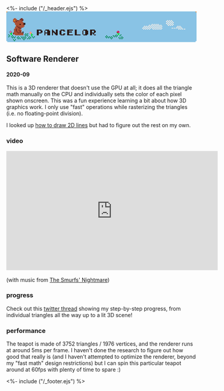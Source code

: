 <!DOCTYPE html>
<html>
<head>
<%- include ("/_header.ejs") %>
</head>
<body>
<div class="wrapper">
<div class="header">
  <a href="/index#software-renderer"><img class="header-banner" src="/assets/banner.png"></a>
</div>
<section class="main-content">
<h1 class="post-title">Software Renderer</h1>
<h4 class="post-meta">2020-09</h4>

This is a 3D renderer that doesn't use the GPU at all; it does all the triangle math manually on the CPU and individually sets the color of each pixel shown onscreen. This was a fun experience learning a bit about how 3D graphics work. I only use "fast" operations while rasterizing the triangles (i.e. no floating-point division).

I looked up <a href="https://en.wikipedia.org/wiki/Bresenham%27s_line_algorithm">how to draw 2D lines</a> but had to figure out the rest on my own.

### video

<iframe width="560" height="315" src="https://www.youtube-nocookie.com/embed/XfQZR6Vfens?rel=0" frameborder="0" allow="accelerometer; autoplay; clipboard-write; encrypted-media; gyroscope; picture-in-picture" allowfullscreen></iframe>

(with music from <a href="https://www.youtube.com/watch?list=PLFAB3E682EBF46BDB&v=Z4lqyFcEn3Q">The Smurfs' Nightmare</a>)

### progress

Check out this <a href="https://twitter.com/pancelor/status/1307774529565896705">twitter thread</a> showing my step-by-step progress, from individual triangles all the way up to a lit 3D scene!

### performance

The teapot is made of 3752 triangles / 1976 vertices, and the renderer runs at around 5ms per frame. I haven't done the research to figure out how good that really is (and I haven't attempted to optimize the renderer, beyond my "fast math" design restrictions) but I can spin this particular teapot around at 60fps with plenty of time to spare :)

</section>
<%- include ("/_footer.ejs") %>
</body>
</html>
